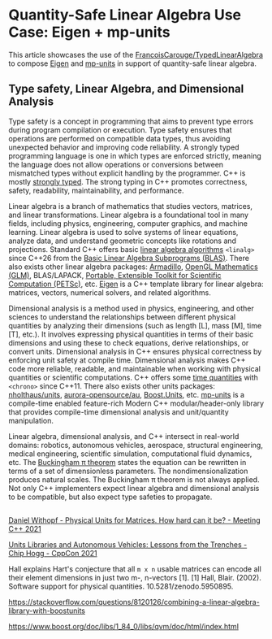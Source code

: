 # Quantity-Safe Linear Algebra Use Case: Eigen + mp-units

This article showcases the use of the [FrancoisCarouge/TypedLinearAlgebra](https://github.com/FrancoisCarouge/TypedLinearAlgebra) to compose [Eigen](https://eigen.tuxfamily.org/) and [mp-units](https://mpusz.github.io/mp-units) in support of quantity-safe linear algebra.

## Type safety, Linear Algebra, and Dimensional Analysis

Type safety is a concept in programming that aims to prevent type errors during program compilation or execution. Type safety ensures that operations are performed on compatible data types, thus avoiding unexpected behavior and improving code reliability. A strongly typed programming language is one in which types are enforced strictly, meaning the language does not allow operations or conversions between mismatched types without explicit handling by the programmer. C++ is mostly [strongly typed](https://en.cppreference.com/w/cpp/language/type-id.html). The strong typing in C++ promotes correctness, safety, readability, maintainability, and performance.

Linear algebra is a branch of mathematics that studies vectors, matrices, and linear transformations. Linear algebra is a foundational tool in many fields, including physics, engineering, computer graphics, and machine learning. Linear algebra is used to solve systems of linear equations, analyze data, and understand geometric concepts like rotations and projections. Standard C++ offers basic [linear algebra algorithms](https://en.cppreference.com/w/cpp/numeric/linalg.html) `<linalg>` since C++26 from the [Basic Linear Algebra Subprograms (BLAS)](https://www.netlib.org/blas/). There also exists other linear algebra packages: [Armadillo](https://arma.sourceforge.net), [OpenGL Mathematics (GLM)](https://github.com/g-truc/glm), BLAS/LAPACK, [Portable, Extensible Toolkit for Scientific Computation (PETSc)](https://petsc.org/), etc. [Eigen](https://eigen.tuxfamily.org/) is a C++ template library for linear algebra: matrices, vectors, numerical solvers, and related algorithms.

Dimensional analysis is a method used in physics, engineering, and other sciences to understand the relationships between different physical quantities by analyzing their dimensions (such as length [L], mass [M], time [T], etc.). It involves expressing physical quantities in terms of their basic dimensions and using these to check equations, derive relationships, or convert units. Dimensional analysis in C++ ensures physical correctness by enforcing unit safety at compile time. Dimensional analysis makes C++ code more reliable, readable, and maintainable when working with physical quantities or scientific computations. C++ offers some [time quantities](https://en.cppreference.com/w/cpp/chrono.html) with `<chrono>` since C++11. There also exists other units packages: [nholthaus/units](https://nholthaus.github.io/units/), [aurora-opensource/au](https://github.com/aurora-opensource/au), [Boost.Units](https://www.boost.org/library/latest/units), etc. [mp-units](https://mpusz.github.io/mp-units) is a compile-time enabled feature-rich Modern C++ modular/header-only library that provides compile-time dimensional analysis and unit/quantity manipulation.

Linear algebra, dimensional analysis, and C++ intersect in real-world domains: robotics, autonomous vehicles, aerospace, structural engineering, medical engineering, scientific simulation, computational fluid dynamics, etc. The [Buckingham π theorem](https://en.wikipedia.org/wiki/Buckingham_%CF%80_theorem) states the equation can be rewritten in terms of a set of dimensionless parameters. The nondimensionalization produces natural scales. The Buckingham π theorem is not always applied. Not only C++ implementers expect linear algebra and dimensional analysis to be compatible, but also expect type safeties to propagate.

## 


[Daniel Withopf - Physical Units for Matrices. How hard can it be? - Meeting C++ 2021](https://www.youtube.com/watch?v=4LmMwhM8ODI)

[Units Libraries and Autonomous Vehicles: Lessons from the Trenches - Chip Hogg - CppCon 2021](https://www.youtube.com/watch?v=5dhFtSu3wCo)

Hall explains Hart's conjecture that all `m x n` usable matrices can encode all their element dimensions in just two m-, n-vectors [1]. 
[1] Hall, Blair. (2002). Software support for physical quantities. 10.5281/zenodo.5950895. 

https://stackoverflow.com/questions/8120126/combining-a-linear-algebra-library-with-boostunits

https://www.boost.org/doc/libs/1_84_0/libs/qvm/doc/html/index.html